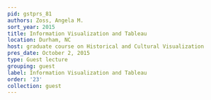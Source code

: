 ```yaml
---
pid: gstprs_81
authors: Zoss, Angela M.
sort_year: 2015
title: Information Visualization and Tableau
location: Durham, NC
host: graduate course on Historical and Cultural Visualization
pres_date: October 2, 2015
type: Guest lecture
grouping: guest
label: Information Visualization and Tableau
order: '23'
collection: guest
---
```

